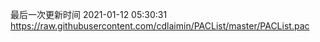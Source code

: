 最后一次更新时间 2021-01-12 05:30:31
https://raw.githubusercontent.com/cdlaimin/PACList/master/PACList.pac

